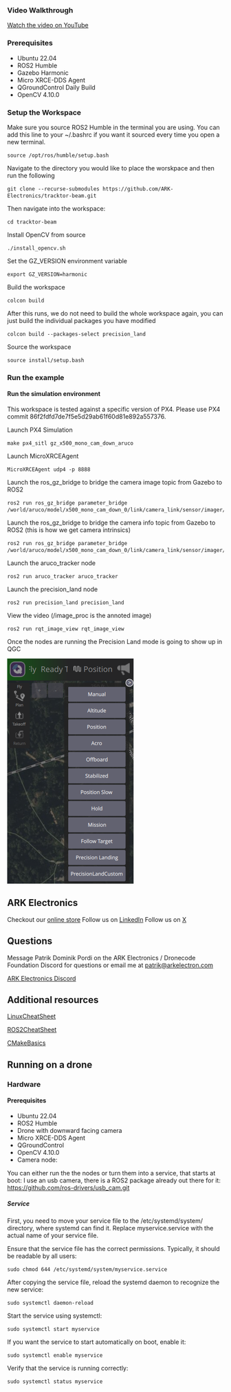 ### Video Walkthrough
[Watch the video on YouTube](https://youtu.be/3BJB3OAo3tw?si=rJiTScTOzJzZjN2t)


### Prerequisites
* Ubuntu 22.04
* ROS2 Humble
* Gazebo Harmonic
* Micro XRCE-DDS Agent
* QGroundControl Daily Build
* OpenCV 4.10.0

### Setup the Workspace
Make sure you source ROS2 Humble in the terminal you are using. You can add this line to your ~/.bashrc if you want it sourced every time you open a new terminal.
```
source /opt/ros/humble/setup.bash
```

Navigate to the directory you would like to place the worskpace and then run the following
```
git clone --recurse-submodules https://github.com/ARK-Electronics/tracktor-beam.git
```

Then navigate into the workspace:
```
cd tracktor-beam
```

Install OpenCV from source
```
./install_opencv.sh 
```

Set the GZ_VERSION environment variable
```
export GZ_VERSION=harmonic
```

Build the workspace
```
colcon build
```

After this runs, we do not need to build the whole workspace again, you can just build the individual packages you have modified
```
colcon build --packages-select precision_land
```

Source the workspace
```
source install/setup.bash 
```

### Run the example

#### Run the simulation environment
This workspace is tested against a specific version of PX4. Please use PX4 commit 86f2fdfd7de7f5e5d29ab61f60d81e892a557376.

Launch PX4 Simulation
```
make px4_sitl gz_x500_mono_cam_down_aruco
```

Launch MicroXRCEAgent
```
MicroXRCEAgent udp4 -p 8888
```

Launch the ros_gz_bridge to bridge the camera image topic from Gazebo to ROS2
```
ros2 run ros_gz_bridge parameter_bridge /world/aruco/model/x500_mono_cam_down_0/link/camera_link/sensor/imager/image@sensor_msgs/msg/Image@gz.msgs.Image
```

Launch the ros_gz_bridge to bridge the camera info topic from Gazebo to ROS2 (this is how we get camera intrinsics)
```
ros2 run ros_gz_bridge parameter_bridge /world/aruco/model/x500_mono_cam_down_0/link/camera_link/sensor/imager/camera_info@sensor_msgs/msg/CameraInfo@gz.msgs.CameraInfo
```

Launch the aruco_tracker node
```
ros2 run aruco_tracker aruco_tracker 
```

Launch the precision_land node
```
ros2 run precision_land precision_land
```

View the video (/image_proc is the annoted image)
```
ros2 run rqt_image_view rqt_image_view
```

Once the nodes are running the Precision Land mode is going to show up in QGC

![](Precision.png)

## ARK Electronics
Checkout our [online store](https://arkelectron.com/)
Follow us on [LinkedIn](https://www.linkedin.com/company/ark-electronics-llc/)
Follow us on [X](https://x.com/ark_electr0nics)


## Questions
Message Patrik Dominik Pordi on the ARK Electronics / Dronecode Foundation Discord for questions or email me at patrik@arkelectron.com

[ARK Electronics Discord](https://discord.gg/un4HYu8k)


## Additional resources
[LinuxCheatSheet](https://www.geeksforgeeks.org/linux-commands-cheat-sheet/)

[ROS2CheatSheet](https://www.theconstruct.ai/wp-content/uploads/2021/10/ROS2-Command-Cheat-Sheets-updated.pdf)

[CMakeBasics](https://nu-msr.github.io/navigation_site/lectures/cmake_basics.html)


## Running on a drone

### Hardware
#### Prerequisites
* Ubuntu 22.04
* ROS2 Humble
* Drone with downward facing camera
* Micro XRCE-DDS Agent
* QGroundControl
* OpenCV 4.10.0
* Camera node:

You can either run the the nodes or turn them into a service, that starts at boot:
I use an usb camera, there is a ROS2 package already out there for it:
https://github.com/ros-drivers/usb_cam.git

##### Service

First, you need to move your service file to the /etc/systemd/system/ directory, where systemd can find it. Replace myservice.service with the actual name of your service file.

Ensure that the service file has the correct permissions. Typically, it should be readable by all users:
```
sudo chmod 644 /etc/systemd/system/myservice.service

```
After copying the service file, reload the systemd daemon to recognize the new service:

```
sudo systemctl daemon-reload

```
Start the service using systemctl:

```
sudo systemctl start myservice

```
If you want the service to start automatically on boot, enable it:

```
sudo systemctl enable myservice

```
Verify that the service is running correctly:
```
sudo systemctl status myservice

```
